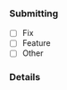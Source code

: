 ### Submitting
<!-- 
Select from following by placing `x` between brackets, ex: 
  - [x] Fix (do not forget to remove space after/before `x`)
-->
- [ ] Fix
- [ ] Feature
- [ ] Other

### Details
<!-- Describe your changes -->
